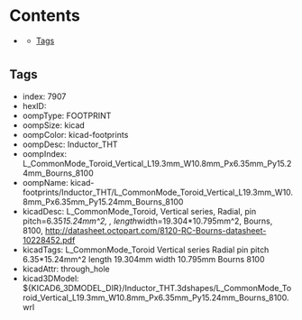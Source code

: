 



Contents
========

* [](#)
	* [Tags](#tags)

# 

## Tags

- index: 7907
- hexID: 
- oompType: FOOTPRINT
- oompSize: kicad
- oompColor: kicad-footprints
- oompDesc: Inductor_THT
- oompIndex: L_CommonMode_Toroid_Vertical_L19.3mm_W10.8mm_Px6.35mm_Py15.24mm_Bourns_8100
- oompName: kicad-footprints/Inductor_THT/L_CommonMode_Toroid_Vertical_L19.3mm_W10.8mm_Px6.35mm_Py15.24mm_Bourns_8100
- kicadDesc: L_CommonMode_Toroid, Vertical series, Radial, pin pitch=6.35*15.24mm^2, , length*width=19.304*10.795mm^2, Bourns, 8100, http://datasheet.octopart.com/8120-RC-Bourns-datasheet-10228452.pdf
- kicadTags: L_CommonMode_Toroid Vertical series Radial pin pitch 6.35*15.24mm^2  length 19.304mm width 10.795mm Bourns 8100
- kicadAttr: through_hole
- kicad3DModel: ${KICAD6_3DMODEL_DIR}/Inductor_THT.3dshapes/L_CommonMode_Toroid_Vertical_L19.3mm_W10.8mm_Px6.35mm_Py15.24mm_Bourns_8100.wrl
